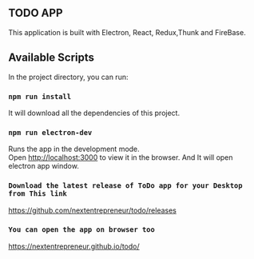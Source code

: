 ## TODO APP
This application is built with Electron, React, Redux,Thunk and FireBase.

## Available Scripts

In the project directory, you can run:

### `npm run install`

 It will download all the dependencies of this project.

### `npm run electron-dev`

Runs the app in the development mode.<br>
Open [http://localhost:3000](http://localhost:3000) to view it in the browser.
And It will open electron app window.

### `Download the latest release of ToDo app for your Desktop from This link`

https://github.com/nextentrepreneur/todo/releases

### `You can open the app on browser too`

https://nextentrepreneur.github.io/todo/


